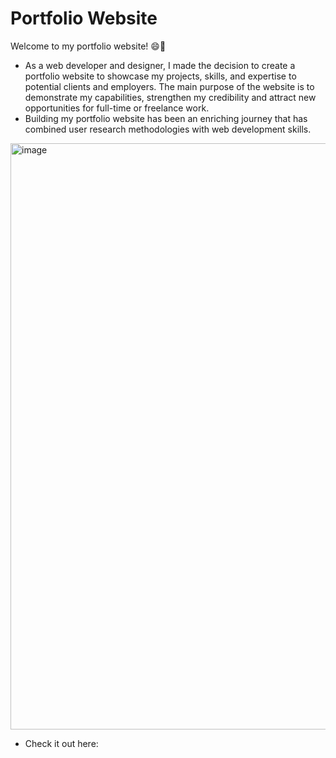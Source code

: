 # Portfolio Website
Welcome to my portfolio website! 😄👋
- As a web developer and designer, I made the decision to create a portfolio website to showcase my projects, skills, and expertise to potential clients and employers. The main purpose of the website is to demonstrate my capabilities, strengthen my credibility and attract new opportunities for full-time or freelance work.
- Building my portfolio website has been an enriching journey that has combined user research methodologies with web development skills.
 <img width="938" alt="image" src="https://github.com/anilk-anusha/myPortfolioWebsite/assets/130001836/04dfed8e-df79-4f5a-95f8-f5a432edfe14">

- Check it out here: 

